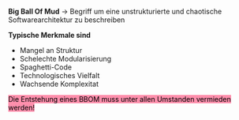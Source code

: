 
**Big Ball Of Mud** -> Begriff um eine unstrukturierte und chaotische Softwarearchitektur zu beschreiben

**Typische Merkmale sind**
- Mangel an Struktur
- Schelechte Modularisierung
- Spaghetti-Code
- Technologisches Vielfalt
- Wachsende Komplexitat

<mark style="background: #FF5582A6;">Die Entstehung eines BBOM muss unter allen Umstanden vermieden werden!</mark>
